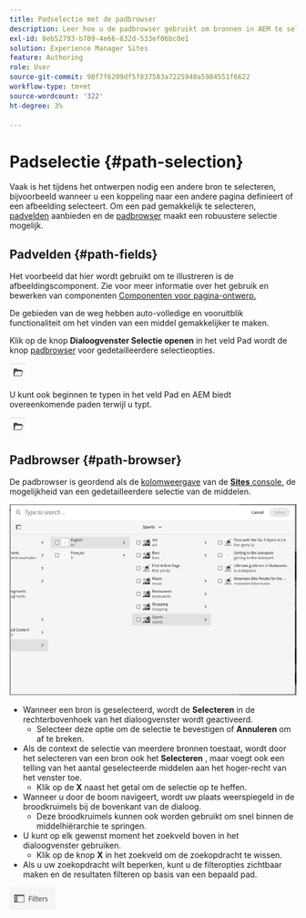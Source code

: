 ```yaml
---
title: Padselectie met de padbrowser
description: Leer hoe u de padbrowser gebruikt om bronnen in AEM te selecteren.
exl-id: 8eb52793-b709-4e66-832d-533ef06bc0e1
solution: Experience Manager Sites
feature: Authoring
role: User
source-git-commit: 90f7f6209df5f837583a7225940a5984551f6622
workflow-type: tm+mt
source-wordcount: '322'
ht-degree: 3%

---
```


# Padselectie {#path-selection}

Vaak is het tijdens het ontwerpen nodig een andere bron te selecteren, bijvoorbeeld wanneer u een koppeling naar een andere pagina definieert of een afbeelding selecteert. Om een pad gemakkelijk te selecteren, [padvelden](#path-fields) aanbieden en de [padbrowser](#path-browser) maakt een robuustere selectie mogelijk.

## Padvelden {#path-fields}

Het voorbeeld dat hier wordt gebruikt om te illustreren is de afbeeldingscomponent. Zie voor meer informatie over het gebruik en bewerken van componenten [Componenten voor pagina-ontwerp.](/help/sites-cloud/authoring/page-editor/components.md)

De gebieden van de weg hebben auto-volledige en vooruitblik functionaliteit om het vinden van een middel gemakkelijker te maken.

Klik op de knop **Dialoogvenster Selectie openen** in het veld Pad wordt de knop [padbrowser](#path-browser) voor gedetailleerdere selectieopties.

![Dialoogvenster Selectie openen](assets/path-selection-open-selection-dialog.png)

U kunt ook beginnen te typen in het veld Pad en AEM biedt overeenkomende paden terwijl u typt.

![Dialoogvenster Selectie openen](assets/path-selection-open-selection-dialog.png)

## Padbrowser {#path-browser}

De padbrowser is geordend als de [kolomweergave](/help/sites-cloud/authoring/basic-handling.md#column-view) van de [**Sites** console,](/help/sites-cloud/authoring/sites-console/introduction.md) de mogelijkheid van een gedetailleerdere selectie van de middelen.

![Padbrowser](/help/sites-cloud/authoring/assets/path-browser.png)

* Wanneer een bron is geselecteerd, wordt de **Selecteren** in de rechterbovenhoek van het dialoogvenster wordt geactiveerd.
   * Selecteer deze optie om de selectie te bevestigen of **Annuleren** om af te breken.
* Als de context de selectie van meerdere bronnen toestaat, wordt door het selecteren van een bron ook het **Selecteren** , maar voegt ook een telling van het aantal geselecteerde middelen aan het hoger-recht van het venster toe.
   * Klik op de **X** naast het getal om de selectie op te heffen.
* Wanneer u door de boom navigeert, wordt uw plaats weerspiegeld in de broodkruimels bij de bovenkant van de dialoog.
   * Deze broodkruimels kunnen ook worden gebruikt om snel binnen de middelhiërarchie te springen.
* U kunt op elk gewenst moment het zoekveld boven in het dialoogvenster gebruiken.
   * Klik op de knop **X** in het zoekveld om de zoekopdracht te wissen.
* Als u uw zoekopdracht wilt beperken, kunt u de filteropties zichtbaar maken en de resultaten filteren op basis van een bepaald pad.

![Filters, optie](assets/path-selection-filters.png)
